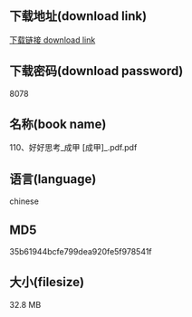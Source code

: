 ## 下载地址(download link)
[下载链接 download link](https://voluble-croquembouche-d321dc.netlify.app/?s=110%E3%80%81%E5%A5%BD%E5%A5%BD%E6%80%9D%E8%80%83_%E6%88%90%E7%94%B2+%5B%E6%88%90%E7%94%B2%5D_.pdf)

## 下载密码(download password)
8078

## 名称(book name)
110、好好思考_成甲 [成甲]_.pdf.pdf

## 语言(language)
chinese

## MD5
35b61944bcfe799dea920fe5f978541f

## 大小(filesize)
32.8 MB
